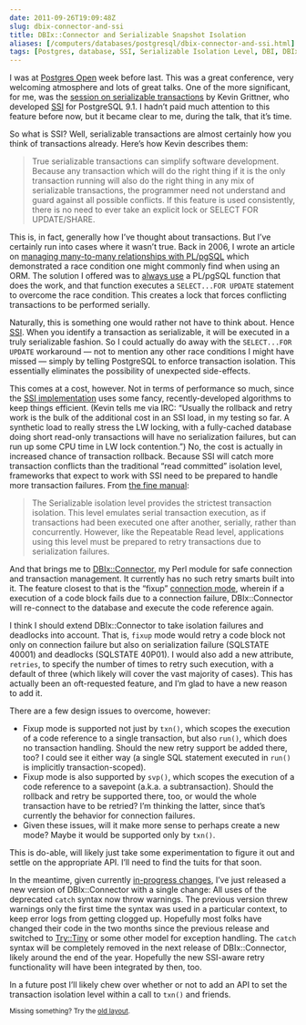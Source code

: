 ```yaml
--- 
date: 2011-09-26T19:09:48Z
slug: dbix-connector-and-ssi
title: DBIx::Connector and Serializable Snapshot Isolation
aliases: [/computers/databases/postgresql/dbix-connector-and-ssi.html]
tags: [Postgres, database, SSI, Serializable Isolation Level, DBI, DBIx::Connector, Perl]
---
```


<p>I was at <a href="http://postgresopen.org/">Postgres Open</a> week before last. This was
a great conference, very welcoming atmosphere and lots of great talks. One of
the more significant, for me, was the <a href="http://postgresopen.org/2011/schedule/presentations/61/">session on serializable transactions</a>
by Kevin Grittner, who developed <a href="http://wiki.postgresql.org/wiki/SSI">SSI</a> for PostgreSQL 9.1. I hadn’t paid
much attention to this feature before now, but it became clear to me, during
the talk, that it’s time.</p>

<p>So what is SSI? Well, serializable transactions are almost certainly how you
think of transactions already. Here’s how Kevin describes them:</p>

<blockquote><p>True serializable transactions can simplify software development. Because
any transaction which will do the right thing if it is the only transaction
running will also do the right thing in any mix of serializable
transactions, the programmer need not understand and guard against all
possible conflicts. If this feature is used consistently, there is no need
to ever take an explicit lock or SELECT FOR UPDATE/SHARE.</p></blockquote>

<p>This is, in fact, generally how I’ve thought about transactions. But I’ve
certainly run into cases where it wasn’t true. Back in 2006, I wrote an
article on <a href="http://onlamp.com/pub/a/onlamp/2006/06/29/many-to-many-with-plpgsql.html">managing many-to-many relationships with PL/pgSQL</a> which
demonstrated a race condition one might commonly find when using an ORM. The
solution I offered was to <a href="http://oreilly.com/pub/a/databases/2006/09/07/plpgsql-batch-updates.html?page=5" title="Batch Updates with PL/pgSQL (p.5)">always use</a> a PL/pgSQL function that does the
work, and that function executes a <code>SELECT...FOR UPDATE</code> statement to overcome
the race condition. This creates a lock that forces conflicting transactions
to be performed serially.</p>

<p>Naturally, this is something one would rather not have to think about. Hence
<a href="http://wiki.postgresql.org/wiki/SSI">SSI</a>. When you identify a transaction as serializable, it will be executed
in a truly serializable fashion. So I could actually do away with the
<code>SELECT...FOR UPDATE</code> workaround — not to mention any other race conditions I
might have missed — simply by telling PostgreSQL to enforce transaction
isolation. This essentially eliminates the possibility of unexpected
side-effects.</p>

<p>This comes at a cost, however. Not in terms of performance so much, since the
<a href="http://wiki.postgresql.org/wiki/Serializable">SSI implementation</a> uses some fancy, recently-developed algorithms to keep
things efficient. (Kevin tells me via IRC: “Usually the rollback and retry
work is the bulk of the additional cost in an SSI load, in my testing so far.
A synthetic load to really stress the LW locking, with a fully-cached database
doing short read-only transactions will have no serialization failures, but
can run up some CPU time in LW lock contention.”) No, the cost is actually in
increased chance of transaction rollback. Because SSI will catch more
transaction conflicts than the traditional “read committed” isolation level,
frameworks that expect to work with SSI need to be prepared to handle more
transaction failures. From <a href="http://www.postgresql.org/docs/current/static/transaction-iso.html#XACT-SERIALIZABLE">the fine manual</a>:</p>

<blockquote><p>The Serializable isolation level provides the strictest transaction
isolation. This level emulates serial transaction execution, as if
transactions had been executed one after another, serially, rather than
concurrently. However, like the Repeatable Read level, applications using
this level must be prepared to retry transactions due to serialization
failures.</p></blockquote>

<p>And that brings me to <a href="https://metacpan.org/module/DBIx::Connector">DBIx::Connector</a>, my Perl module for safe connection
and transaction management. It currently has no such retry smarts built into
it. The feature closest to that is the “fixup” <a href="https://metacpan.org/module/DBIx::Connector#Connection-Modes">connection mode</a>, wherein if
a execution of a code block fails due to a connection failure, DBIx::Connector
will re-connect to the database and execute the code reference again.</p>

<p>I think I should extend DBIx::Connector to take isolation failures and
deadlocks into account. That is, <code>fixup</code> mode would retry a code block not
only on connection failure but also on serialization failure (SQLSTATE 40001)
and deadlocks (SQLSTATE 40P01). I would also add a new attribute, <code>retries</code>,
to specify the number of times to retry such execution, with a default of
three (which likely will cover the vast majority of cases). This has actually
been an oft-requested feature, and I’m glad to have a new reason to add it.</p>

<p>There are a few design issues to overcome, however:</p>

<ul>
<li>Fixup mode is supported not just by <code>txn()</code>, which scopes the execution of a
code reference to a single transaction, but also <code>run()</code>, which does no
transaction handling. Should the new retry support be added there, too? I
could see it either way (a single SQL statement executed in <code>run()</code> is
implicitly transaction-scoped).</li>
<li>Fixup mode is also supported by <code>svp()</code>, which scopes the execution of a
code reference to a savepoint (a.k.a. a subtransaction). Should the rollback
and retry be supported there, too, or would the whole transaction have to be
retried? I’m thinking the latter, since that’s currently the behavior for
connection failures.</li>
<li>Given these issues, will it make more sense to perhaps create a new mode?
Maybe it would be supported only by <code>txn()</code>.</li>
</ul>


<p>This is do-able, will likely just take some experimentation to figure it out
and settle on the appropriate API. I’ll need to find the tuits for that soon.</p>

<p>In the meantime, given currently <a href="/computers/programming/perl/modules/dbix-connector-catch.html">in-progress changes</a>, I’ve just released a
new version of DBIx::Connector with a single change: All uses of the
deprecated <code>catch</code> syntax now throw warnings. The previous version threw
warnings only the first time the syntax was used in a particular context, to
keep error logs from getting clogged up. Hopefully most folks have changed
their code in the two months since the previous release and switched to
<a href="https://metacpan.org/module/Try::Tiny">Try::Tiny</a> or some other model for exception handling. The <code>catch</code> syntax
will be completely removed in the next release of DBIx::Connector, likely
around the end of the year. Hopefully the new SSI-aware retry functionality
will have been integrated by then, too.</p>

<p>In a future post I’ll likely chew over whether or not to add an API to set the
transaction isolation level within a call to <code>txn()</code> and friends.</p>

<p class="past"><small>Missing something? Try the <a rel="nofollow" href="http://past.justatheory.com/computers/databases/postgresql/dbix-connector-and-ssi.html">old layout</a>.</small></p>


